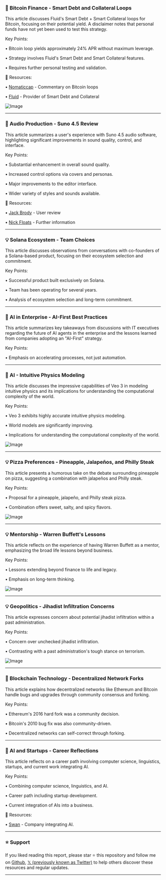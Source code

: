 ### 🤖 Bitcoin Finance - Smart Debt and Collateral Loops

This article discusses Fluid's Smart Debt + Smart Collateral loops for Bitcoin, focusing on their potential yield.  A disclaimer notes that personal funds have not yet been used to test this strategy.

Key Points:

• Bitcoin loop yields approximately 24% APR without maximum leverage.


• Strategy involves Fluid's Smart Debt and Smart Collateral features.


• Requires further personal testing and validation.


🔗 Resources:

• [Nomaticcap](https://x.com/Nomaticcap) - Commentary on Bitcoin loops

• [Fluid](https://x.com/fluid) - Provider of Smart Debt and Collateral


![Image](https://pbs.twimg.com/media/Grq_bAfWcAA_pM7?format=png&name=small)


---
### 🚀 Audio Production - Suno 4.5 Review

This article summarizes a user's experience with Suno 4.5 audio software, highlighting significant improvements in sound quality, control, and interface.

Key Points:

• Substantial enhancement in overall sound quality.


• Increased control options via covers and personas.


• Major improvements to the editor interface.


• Wider variety of styles and sounds available.


🔗 Resources:

• [Jack Brody](https://x.com/jackdbrody) - User review


• [Nick Floats](https://x.com/nickfloats) - Further information


---
### 💡 Solana Ecosystem - Team Choices

This article discusses observations from conversations with co-founders of a Solana-based product, focusing on their ecosystem selection and commitment.

Key Points:

• Successful product built exclusively on Solana.


• Team has been operating for several years.


• Analysis of ecosystem selection and long-term commitment.


---
### 🤖 AI in Enterprise - AI-First Best Practices

This article summarizes key takeaways from discussions with IT executives regarding the future of AI agents in the enterprise and the lessons learned from companies adopting an "AI-First" strategy.

Key Points:

• Emphasis on accelerating processes, not just automation.



---
### 🤖 AI - Intuitive Physics Modeling

This article discusses the impressive capabilities of Veo 3 in modeling intuitive physics and its implications for understanding the computational complexity of the world.

Key Points:

• Veo 3 exhibits highly accurate intuitive physics modeling.


• World models are significantly improving.


• Implications for understanding the computational complexity of the world.


![Image](https://pbs.twimg.com/amplify_video_thumb/1925614679801389056/img/QkFe7_Nc3ufnJQSu.jpg)


---
### 💡 Pizza Preferences - Pineapple, Jalapeños, and Philly Steak

This article presents a humorous take on the debate surrounding pineapple on pizza, suggesting a combination with jalapeños and Philly steak.

Key Points:

• Proposal for a pineapple, jalapeño, and Philly steak pizza.


• Combination offers sweet, salty, and spicy flavors.



![Image](https://pbs.twimg.com/media/Grq_yrEXsAAE2bV?format=jpg&name=small)


---
### 💡 Mentorship - Warren Buffett's Lessons

This article reflects on the experience of having Warren Buffett as a mentor, emphasizing the broad life lessons beyond business.

Key Points:

• Lessons extending beyond finance to life and legacy.


• Emphasis on long-term thinking.



![Image](https://pbs.twimg.com/amplify_video_thumb/1926049834638704640/img/iX3IvUgSF_ZD5W3y.jpg)


---
### 💡 Geopolitics - Jihadist Infiltration Concerns

This article expresses concern about potential jihadist infiltration within a past administration.

Key Points:

• Concern over unchecked jihadist infiltration.


• Contrasting with a past administration's tough stance on terrorism.



![Image](https://pbs.twimg.com/amplify_video_thumb/1926036152454119424/img/BgeihfWzpw5kUqA6.jpg)


---
### 🤖 Blockchain Technology - Decentralized Network Forks

This article explains how decentralized networks like Ethereum and Bitcoin handle bugs and upgrades through community consensus and forking.

Key Points:

• Ethereum's 2016 hard fork was a community decision.


• Bitcoin's 2010 bug fix was also community-driven.


• Decentralized networks can self-correct through forking.



---
### 🤖 AI and Startups - Career Reflections

This article reflects on a career path involving computer science, linguistics, startups, and current work integrating AI.

Key Points:

• Combining computer science, linguistics, and AI.


• Career path including startup development.


• Current integration of AIs into a business.


🔗 Resources:

• [Swan](https://x.com/Swan) -  Company integrating AI.


---

### ⭐️ Support

If you liked reading this report, please star ⭐️ this repository and follow me on [Github](https://github.com/Drix10), [𝕏 (previously known as Twitter)](https://x.com/DRIX_10_) to help others discover these resources and regular updates.

---